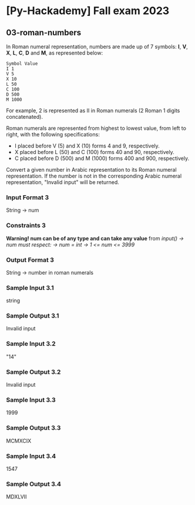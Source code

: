 # [Py-Hackademy] Fall exam 2023

## 03-roman-numbers

In Roman numeral representation, numbers are made up of 7 symbols: **I**, **V**, **X**, **L**, **C**, **D** and **M**, as represented below:

```text
Symbol Value
I 1
V 5
X 10
L 50
C 100
D 500
M 1000
```

For example, 2 is represented as II in Roman numerals (2 Roman 1 digits concatenated).

Roman numerals are represented from highest to lowest value, from left to right, with the following specifications:

- I placed before V (5) and X (10) forms 4 and 9, respectively.
- X placed before L (50) and C (100) forms 40 and 90, respectively.
- C placed before D (500) and M (1000) forms 400 and 900, respectively.

Convert a given number in Arabic representation to its Roman numeral representation.
If the number is not in the corresponding Arabic numeral representation, "Invalid input" will be returned.

### Input Format 3

String -> num

### Constraints 3

**Warning! num can be of any type and can take any value** from *input() -> num must respect: -> num = int -> 1 <= num <= 3999*

### Output Format 3

String -> number in roman numerals

### Sample Input 3.1

string

### Sample Output 3.1

Invalid input

### Sample Input 3.2

"14"

### Sample Output 3.2

Invalid input

### Sample Input 3.3

1999

### Sample Output 3.3

MCMXCIX

### Sample Input 3.4

1547

### Sample Output 3.4

MDXLVII
